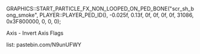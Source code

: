 GRAPHICS::START_PARTICLE_FX_NON_LOOPED_ON_PED_BONE("scr_sh_bong_smoke", PLAYER::PLAYER_PED_ID(), -0.025f, 0.13f, 0f, 0f, 0f, 0f, 31086, 0x3F800000, 0, 0, 0);

Axis - Invert Axis Flags

list: pastebin.com/N9unUFWY